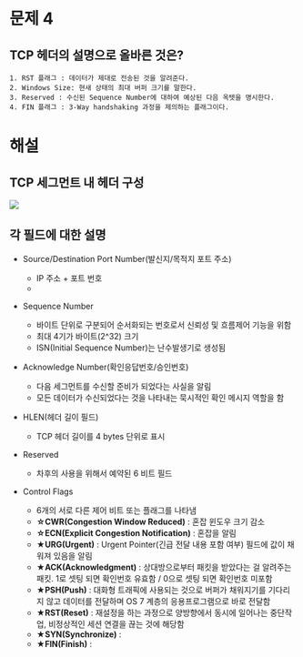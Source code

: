 # 문제 4
## TCP 헤더의 설명으로 올바른 것은?
	1. RST 플래그 : 데이터가 제대로 전송된 것을 알려준다.
	2. Windows Size: 현새 상태의 최대 버퍼 크기를 말한다.
	3. Reserved : 수신된 Sequence Number에 대하여 예상된 다음 옥텟을 명시한다.
	4. FIN 플래그 : 3-Way handshaking 과정을 제의하는 플래그이다.


# 해설
## TCP 세그먼트 내 헤더 구성
![](http://www.ktword.co.kr/img_data/1889_1.JPG)

##  각 필드에 대한 설명
- Source/Destination Port Number(발신지/목적지 포트 주소)
	- IP 주소 + 포트 번호
	- 

- Sequence Number
	- 바이트 단위로 구분되어 순서화되는 번호로서 신뢰성 및 흐름제어 기능을 위함
	- 최대 4기가 바이트(2^32)  크기
	- ISN(Initial Sequence Number)는 난수발생기로 생성됨
	
- Acknowledge Number(확인응답번호/승인번호)
	- 다음 세그먼트를 수신할 준비가 되었다는 사실을 알림
	- 모든 데이터가 수신되었다는 것을 나타내는 묵시적인 확인 메시지 역할을 함

- HLEN(헤더 길이 필드)
	- TCP 헤더 길이를 4 bytes 단위로 표시

- Reserved
	- 차후의 사용을 위해서 예약된 6 비트 필드

- Control Flags
	- 6개의 서로 다른 제어 비트 또는 플래그를 나타냄
	- **☆CWR(Congestion Window Reduced)** : 혼잡 윈도우 크기 감소
	- **☆ECN(Explicit Congestion Notification)** : 혼잡을 알림
	- **★URG(Urgent)** : Urgent Pointer(긴급 전달 내용 포함 여부) 필드에 값이 채워져 있음을 알림 
	- **★ACK(Acknowledgment)** : 상대방으로부터 패킷을 받았다는 걸 알려주는 패킷. 1로 셋팅 되면 확인번호 유효함 / 0으로 셋팅 되면 확인번호 미포함
	- **★PSH(Push)** : 대화형 트래픽에 사용되는 것으로 버퍼가 채워지기를 기다리지 않고 데이터를 전달하며 OS 7 계층의 응용프로그램으로 바로 전달함
	- **★RST(Reset)** : 재설정을 하는 과정으로 양방향에서 동시에 일어나는 중단작업, 비정상적인 세션 연결을 끊는 것에 해당함
	- **★SYN(Synchronize)** : 
	- **★FIN(Finish)** : 
<!--stackedit_data:
eyJoaXN0b3J5IjpbLTYzODE3OTM2MSwtNDkxNzgzMDgsNDgyNz
gwOTc1XX0=
-->